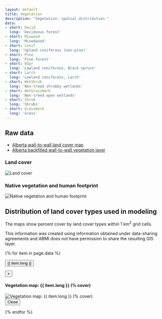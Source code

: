 ```yaml
---
layout: default
title: Vegetation
description: "Vegetation: spatial distribution."
data:
- short: Decid
  long: 'Deciduous forest'
- short: Mixwood
  long: 'Mixedwood'
- short: Conif
  long: 'Upland coniferous (non-pine)'
- short: Pine
  long: 'Pine forest'
- short: BSpr
  long: 'Lowland coniferous, Black spruce'
- short: Larch
  long: 'Lowland coniferous, Larch'
- short: WetShrub
  long: 'Non-treed shrubby wetlands'
- short: WetGrassHerb
  long: 'Non-treed open wetlands'
- short: Shrub
  long: 'Shrubs'
- short: GrassHerb
  long: 'Grass'
---
```


## Raw data

* [Alberta wall-to-wall land cover map](http://abmi.ca/home/data/gis-data/land-cover-download.html?scroll=true)
* [Alberta backfilled wall-to-wall vegetation layer](http://abmi.ca/home/publications/251-300/259.html?mode=detail&documenttype=Protocols)

<div class="col-6 col-sm-6 col-lg-6">
<h3>Land cover</h3>
<img src="{{ site.contents }}/geospatial/vegetation/ABMIw2wLCV2000v21_NALCMScolorsHD.png" class="img-responsive" alt="Land cover"/>
</div>

<div class="col-6 col-sm-6 col-lg-6">
<h3>Native vegetation and human footprint</h3>
<img src="{{ site.contents }}/geospatial/vegetation/VegMap_in_AB_with_Legend3.jpg" class="img-responsive" alt="Native vegetation and human footprint"/>
</div>

## Distribution of land cover types used in modeling

The maps show percent cover by land cover types within 1 km<sup>2</sup> grid cells.

This information was created using information obtained under data-sharing agreements and ABMI does not have permission to share the resulting GIS layer.

{% for item in page.data %}

<button type="button" class="btn btn-primary" data-toggle="modal" data-target="#modal-{{ item.short }}">{{ item.long }}</button>

<div class="modal fade" id="modal-{{ item.short }}" tabindex="-1" role="dialog" aria-labelledby="modal-{{ item.short }}-label">
  <div class="modal-dialog" role="document">
    <div class="modal-content">
      <div class="modal-header">
        <button type="button" class="close" data-dismiss="modal" aria-label="Close"><span aria-hidden="true">&times;</span></button>
        <h4 class="modal-title" id="modal-lichens-label">Vegetation map: {{ item.long }} (% cover)</h4>
      </div>
      <div class="modal-body">
        <img src="{{ site.contents }}/geospatial/topography/{{ item.short }}.png" class="img-responsive" alt="Vegetation map: {{ item.long }} (% cover)"/>
      </div>
      <div class="modal-footer">
        <button type="button" class="btn btn-default" data-dismiss="modal">Close</button>
      </div>
    </div>
  </div>
</div>

{% endfor %}
